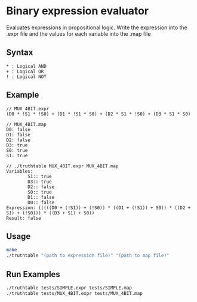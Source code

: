 # Binary expression evaluator

Evaluates expressions in propositional logic.
Write the expression into the .expr file and the values for each variable into the .map file

## Syntax
```
* : Logical AND
+ : Logical OR
! : Logical NOT
```

## Example
```
// MUX_4BIT.expr
(D0 * !S1 * !S0) + (D1 * !S1 * S0) + (D2 * S1 * !S0) + (D3 * S1 * S0)

// MUX_4BIT.map
D0: false
D1: false
D2: false
D3: true
S0: true
S1: true

// ./truthtable MUX_4BIT.expr MUX_4BIT.map
Variables:
        S1:: true
        D3:: true
        D2:: false
        S0:: true
        D1:: false
        D0:: false
Expression: (((((D0 + (!S1)) + (!S0)) * ((D1 + (!S1)) + S0)) * ((D2 + S1) + (!S0))) * ((D3 + S1) + S0))
Result: false
```

## Usage
```bash
make
./truthtable "(path to expression file)" "(path to map file)"
```
## Run Examples
```bash
./truthtable tests/SIMPLE.expr tests/SIMPLE.map
./truthtable tests/MUX_4BIT.expr tests/MUX_4BIT.map
```
